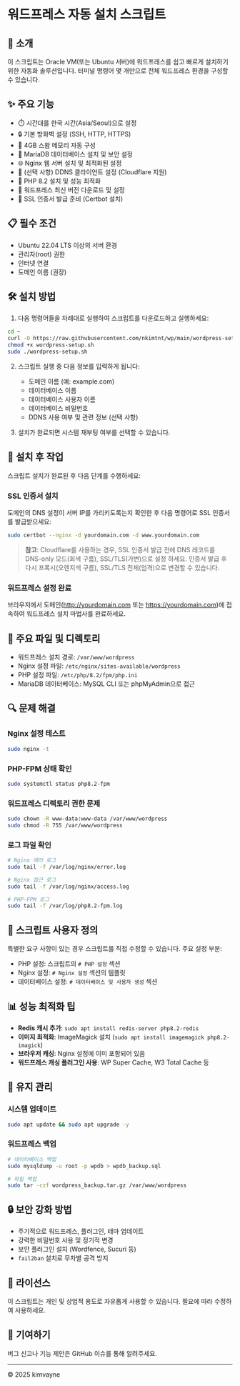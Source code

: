 # 워드프레스 자동 설치 스크립트

## 🚀 소개

이 스크립트는 Oracle VM(또는 Ubuntu 서버)에 워드프레스를 쉽고 빠르게 설치하기 위한 자동화 솔루션입니다. 터미널 명령어 몇 개만으로 전체 워드프레스 환경을 구성할 수 있습니다.

## ✨ 주요 기능

- ⏱️ 시간대를 한국 시간(Asia/Seoul)으로 설정
- 🔒 기본 방화벽 설정 (SSH, HTTP, HTTPS)
- 💾 4GB 스왑 메모리 자동 구성
- 💽 MariaDB 데이터베이스 설치 및 보안 설정
- 🌐 Nginx 웹 서버 설치 및 최적화된 설정
- 🔄 (선택 사항) DDNS 클라이언트 설정 (Cloudflare 지원)
- 🐘 PHP 8.2 설치 및 성능 최적화
- 📝 워드프레스 최신 버전 다운로드 및 설정
- 🔐 SSL 인증서 발급 준비 (Certbot 설치)

## 📋 필수 조건

- Ubuntu 22.04 LTS 이상의 서버 환경
- 관리자(root) 권한
- 인터넷 연결
- 도메인 이름 (권장)

## 🛠️ 설치 방법

1. 다음 명령어들을 차례대로 실행하여 스크립트를 다운로드하고 실행하세요:

```bash
cd ~
curl -O https://raw.githubusercontent.com/nkimtnt/wp/main/wordpress-setup.sh
chmod +x wordpress-setup.sh
sudo ./wordpress-setup.sh
```

2. 스크립트 실행 중 다음 정보를 입력하게 됩니다:
   - 도메인 이름 (예: example.com)
   - 데이터베이스 이름
   - 데이터베이스 사용자 이름
   - 데이터베이스 비밀번호
   - DDNS 사용 여부 및 관련 정보 (선택 사항)

3. 설치가 완료되면 시스템 재부팅 여부를 선택할 수 있습니다.

## 🔧 설치 후 작업

스크립트 설치가 완료된 후 다음 단계를 수행하세요:

### SSL 인증서 설치

도메인의 DNS 설정이 서버 IP를 가리키도록는지 확인한 후 다음 명령어로 SSL 인증서를 발급받으세요:

```bash
sudo certbot --nginx -d yourdomain.com -d www.yourdomain.com
```

> **참고**: Cloudflare를 사용하는 경우, 
SSL 인증서 발급 전에 DNS 레코드를 DNS-only 모드(회색 구름), SSL/TLS(가변)으로 설정 하세요. 
인증서 발급 후 다시 프록시(오렌지색 구름), SSL/TLS 전체(엄격)으로 변경할 수 있습니다.

### 워드프레스 설정 완료

브라우저에서 도메인(http://yourdomain.com 또는 https://yourdomain.com)에 접속하여 워드프레스 설치 마법사를 완료하세요.

## 📁 주요 파일 및 디렉토리

- 워드프레스 설치 경로: `/var/www/wordpress`
- Nginx 설정 파일: `/etc/nginx/sites-available/wordpress`
- PHP 설정 파일: `/etc/php/8.2/fpm/php.ini`
- MariaDB 데이터베이스: MySQL CLI 또는 phpMyAdmin으로 접근

## 🔍 문제 해결

### Nginx 설정 테스트
```bash
sudo nginx -t
```

### PHP-FPM 상태 확인
```bash
sudo systemctl status php8.2-fpm
```

### 워드프레스 디렉토리 권한 문제
```bash
sudo chown -R www-data:www-data /var/www/wordpress
sudo chmod -R 755 /var/www/wordpress
```

### 로그 파일 확인
```bash
# Nginx 에러 로그
sudo tail -f /var/log/nginx/error.log

# Nginx 접근 로그
sudo tail -f /var/log/nginx/access.log

# PHP-FPM 로그
sudo tail -f /var/log/php8.2-fpm.log
```

## 📝 스크립트 사용자 정의

특별한 요구 사항이 있는 경우 스크립트를 직접 수정할 수 있습니다. 주요 설정 부분:

- PHP 설정: 스크립트의 `# PHP 설정` 섹션
- Nginx 설정: `# Nginx 설정` 섹션의 템플릿
- 데이터베이스 설정: `# 데이터베이스 및 사용자 생성` 섹션

## 📊 성능 최적화 팁

- **Redis 캐시 추가**: `sudo apt install redis-server php8.2-redis`
- **이미지 최적화**: ImageMagick 설치 (`sudo apt install imagemagick php8.2-imagick`)
- **브라우저 캐싱**: Nginx 설정에 이미 포함되어 있음
- **워드프레스 캐싱 플러그인 사용**: WP Super Cache, W3 Total Cache 등

## 🔄 유지 관리

### 시스템 업데이트
```bash
sudo apt update && sudo apt upgrade -y
```

### 워드프레스 백업
```bash
# 데이터베이스 백업
sudo mysqldump -u root -p wpdb > wpdb_backup.sql

# 파일 백업
sudo tar -czf wordpress_backup.tar.gz /var/www/wordpress
```

## 🔒 보안 강화 방법

- 주기적으로 워드프레스, 플러그인, 테마 업데이트
- 강력한 비밀번호 사용 및 정기적 변경
- 보안 플러그인 설치 (Wordfence, Sucuri 등)
- `fail2ban` 설치로 무차별 공격 방지

## 📜 라이선스

이 스크립트는 개인 및 상업적 용도로 자유롭게 사용할 수 있습니다. 필요에 따라 수정하여 사용하세요.

## 🤝 기여하기

버그 신고나 기능 제안은 GitHub 이슈를 통해 알려주세요.

---

© 2025 kimvayne
